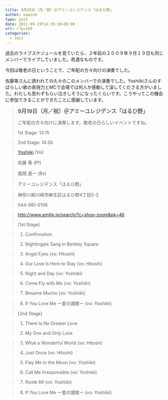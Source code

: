 ```yaml
---
title: 9月19日（月／祝）＠アミーユレジデンス「はるひ野」
author: eawind
type: post
date: 2011-09-19T14:39:10+09:00
url: /?p=160
categories:
  - Jazz
---
```

過去のライブスケジュールを見ていたら、２年前の２００９年９月１９日も同じメンバーでライブしていました。奇遇なものです。

今回は敬老の日ということで、ご年配の方々向けの演奏でした。

佐藤等さんに誘われての久々のこのメンバーでの演奏でした。Yoshiikiさんのすばらしい歌の表現力とMCで会場では何人か感動して涙してくださる方がいました。わたしも思わずもらい泣きしそうになったくらいです。こうやってこの機会に参加できることができたことに感謝しています。

> **<big>9月19日（月／祝）＠アミーユレジデンス「はるひ野」</big>**
>
> ご年配の方々向けに演奏します。敬老の日らしいイベントですね。
>
> 1st Stage: 13:15

> 2nd Stage: 14:30
>
> <a href="http://www.yoshiiki.com/" target="_blank" rel="noopener noreferrer">Yoshiiki</a> (Vo)

> 佐藤 等 (Pf)

> 風間 進一 (Bs)
>
> アミーユレジデンス「はるひ野」

> 神奈川県川崎市麻生区はるひ野4丁目5-3

> 044-981-0106

> http://www.amille.jp/search/?c=shop-zoom&pk=46
>
> [1st Stage]

> 1. Confirmation

> 2. Nightingale Sang in Berkley Square

> 3. Angel Eyes (vo: Hitoshi)

> 4. Our Love Is Here to Stay (vo: Hitoshi)

> 5. Night and Day (vo: Yoshiiki)

> 6. Come Fly with Me (vo: Yoshiiki)

> 7. Besame Mucho (vo: Yoshiiki)

> 8. If You Love Me ー愛の讃歌ー (vo: Yoshiiki)
>
> [2nd Stage]

> 1. There Is No Greater Love

> 2. My One and Only Love

> 3. What a Wonderful World (vo: Hitoshi)

> 4. Just Once (vo: Hitoshi)

> 5. Flay Me to the Moon (vo: Yoshiiki)

> 6. Call Me Irresponsible (vo: Yoshiiki)

> 7. Route 66 (vo: Yoshiiki)

> 8. If You Love Me ー愛の讃歌ー (vo: Yoshiiki)
